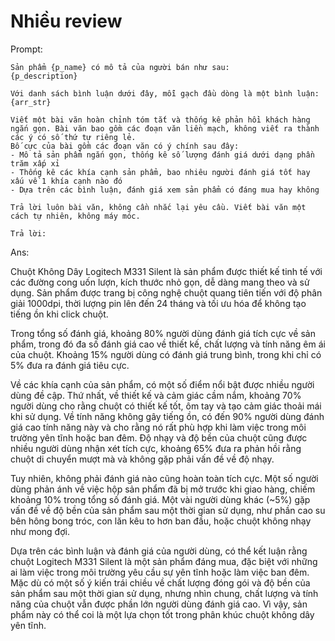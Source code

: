 # Nhiều review

Prompt:
```
Sản phẩm {p_name} có mô tả của người bán như sau:
{p_description}

Với danh sách bình luận dưới đây, mỗi gạch đầu dòng là một bình luận:
{arr_str}

Viết một bài văn hoàn chỉnh tóm tắt và thống kê phản hồi khách hàng ngắn gọn. Bài văn bao gồm các đoạn văn liền mạch, không viết ra thành các ý có số thứ tự riêng lẻ.
Bố cực của bài gồm các đoạn văn có ý chính sau đây:
- Mô tả sản phẩm ngắn gọn, thống kê số lượng đánh giá dưới dạng phần trăm xấp xỉ
- Thống kê các khía cạnh sản phẩm, bao nhiêu người đánh giá tốt hay xấu về 1 khía cạnh nào đó
- Dựa trên các bình luận, đánh giá xem sản phẩm có đáng mua hay không

Trả lời luôn bài văn, không cần nhắc lại yêu cầu. Viết bài văn một cách tự nhiên, không máy móc.

Trả lời:
```

Ans:

Chuột Không Dây Logitech M331 Silent là sản phẩm được thiết kế tinh tế với các đường cong uốn lượn, kích thước nhỏ gọn, dễ dàng mang theo và sử dụng. Sản phẩm được trang bị công nghệ chuột quang tiên tiến với độ phân giải 1000dpi, thời lượng pin lên đến 24 tháng và tối ưu hóa để không tạo tiếng ồn khi click chuột.

Trong tổng số đánh giá, khoảng 80% người dùng đánh giá tích cực về sản phẩm, trong đó đa số đánh giá cao về thiết kế, chất lượng và tính năng êm ái của chuột. Khoảng 15% người dùng có đánh giá trung bình, trong khi chỉ có 5% đưa ra đánh giá tiêu cực.

Về các khía cạnh của sản phẩm, có một số điểm nổi bật được nhiều người dùng đề cập. Thứ nhất, về thiết kế và cảm giác cầm nắm, khoảng 70% người dùng cho rằng chuột có thiết kế tốt, ôm tay và tạo cảm giác thoải mái khi sử dụng. Về tính năng không gây tiếng ồn, có đến 90% người dùng đánh giá cao tính năng này và cho rằng nó rất phù hợp khi làm việc trong môi trường yên tĩnh hoặc ban đêm. Độ nhạy và độ bền của chuột cũng được nhiều người dùng nhận xét tích cực, khoảng 65% đưa ra phản hồi rằng chuột di chuyển mượt mà và không gặp phải vấn đề về độ nhạy.

Tuy nhiên, không phải đánh giá nào cũng hoàn toàn tích cực. Một số người dùng phản ánh về việc hộp sản phẩm đã bị mở trước khi giao hàng, chiếm khoảng 10% trong tổng số đánh giá. Một vài người dùng khác (~5%) gặp vấn đề về độ bền của sản phẩm sau một thời gian sử dụng, như phần cao su bên hông bong tróc, con lăn kêu to hơn ban đầu, hoặc chuột không nhạy như mong đợi.

Dựa trên các bình luận và đánh giá của người dùng, có thể kết luận rằng chuột Logitech M331 Silent là một sản phẩm đáng mua, đặc biệt với những ai làm việc trong môi trường yêu cầu sự yên tĩnh hoặc làm việc ban đêm. Mặc dù có một số ý kiến trái chiều về chất lượng đóng gói và độ bền của sản phẩm sau một thời gian sử dụng, nhưng nhìn chung, chất lượng và tính năng của chuột vẫn được phần lớn người dùng đánh giá cao. Vì vậy, sản phẩm này có thể coi là một lựa chọn tốt trong phân khúc chuột không dây yên tĩnh.
